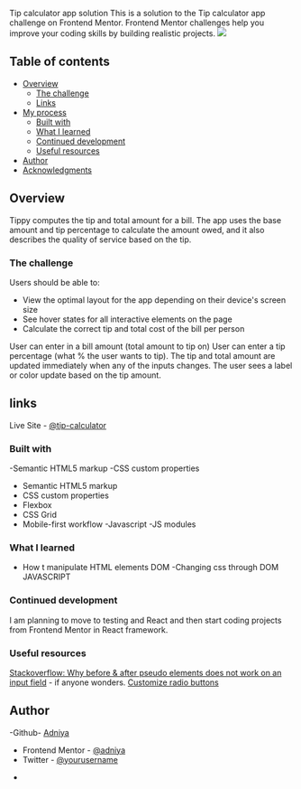 Tip calculator app solution
This is a solution to the Tip calculator app challenge on Frontend Mentor. Frontend Mentor challenges help you improve your coding skills by building realistic projects.
<img src="https://user-images.githubusercontent.com/101577747/177037174-402d9c34-82a7-4f51-b2cc-29ecf83b6dbd.jpg">


## Table of contents

- [Overview](#overview)
  - [The challenge](#the-challenge)
  - [Links](#links)
- [My process](#my-process)
  - [Built with](#built-with)
  - [What I learned](#what-i-learned)
  - [Continued development](#continued-development)
  - [Useful resources](#useful-resources)
- [Author](#author)
- [Acknowledgments](#acknowledgments)

## Overview

Tippy computes the tip and total amount for a bill. The app uses the base amount and tip percentage to calculate the amount owed, and it also describes the quality of service based on the tip.

### The challenge

Users should be able to:

- View the optimal layout for the app depending on their device's screen size
- See hover states for all interactive elements on the page
- Calculate the correct tip and total cost of the bill per person

User can enter in a bill amount (total amount to tip on)
User can enter a tip percentage (what % the user wants to tip).
The tip and total amount are updated immediately when any of the inputs changes.
The user sees a label or color update based on the tip amount.


## links
Live Site - [@tip-calculator](https://tip-p-calculator.netlify.app/)

### Built with
-Semantic HTML5 markup
-CSS custom properties
- Semantic HTML5 markup
- CSS custom properties
- Flexbox
- CSS Grid
- Mobile-first workflow
-Javascript
-JS modules

### What I learned
- How t manipulate HTML elements DOM
-Changing css through DOM JAVASCRIPT

### Continued development

I am planning to move to testing and React and then start coding projects from Frontend Mentor in React framework.

### Useful resources

[Stackoverflow: Why before & after pseudo elements does not work on an input field](https://stackoverflow.com/questions/2587669/can-i-use-a-before-or-after-pseudo-element-on-an-input-field) - if anyone wonders.
[Customize radio buttons](https://markheath.net/post/customize-radio-button-css)

## Author

-Github- [Adniya](https://github.com/adniya)
- Frontend Mentor - [@adniya](https://www.frontendmentor.io/profile/adniya)
- Twitter - [@yourusername](https://www.twitter.com/yourusername)
*
